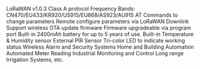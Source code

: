 LoRaWAN v1.0.3 Class A protocol
Frequency Bands: CN470/EU433/KR920/US915/EU868/AS923/AU915
AT Commands to change parameters
Remote configure parameters via LoRaWAN Downlink
Support wireless OTA update firmware
Firmware upgradeable via program port
Built-in 2400mAh battery for up to 5 years of use.
Built-in Temperature & Humidity sensor
External PIR Sensor
Tri-color LED to indicate working status
Wireless Alarm and Security Systems
Home and Building Automation
Automated Meter Reading
Industrial Monitoring and Control
Long range Irrigation Systems, etc.
